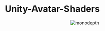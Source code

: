 # Unity-Avatar-Shaders

<p align="center">
  <img src="https://drive.google.com/file/d/1GEOA-TxezWb2GhI19_ILsEFG4KMJPaFk/view?usp=sharing" alt="monodepth">
</p>
